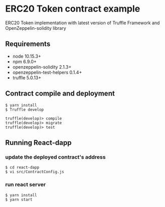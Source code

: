# ERC20 Token contract example

ERC20 Token implementation with latest version of Truffle Framework and OpenZeppelin-solidity library

## Requirements

- node 10.15.3+
- npm 6.9.0+
- openzeppelin-solidity 2.1.3+
- openzeppelin-test-helpers 0.1.4+
- truffle 5.0.13+

## Contract compile and deployment

```
$ yarn install
$ Truffle develop

truffle(develop)> compile
truffle(develop)> migrate
truffle(develop)> test
```

## Running React-dapp

### update the deployed contract's address

```
$ cd react-dapp
$ vi src/ContractConfig.js
```

### run react server

```
$ yarn install
$ yarn start
```



